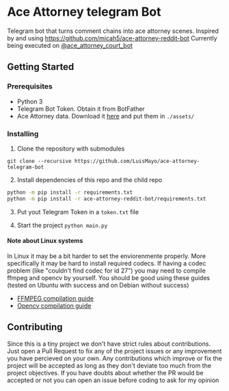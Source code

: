 # Ace Attorney telegram Bot
 Telegram bot that turns comment chains into ace attorney scenes. Inspired by and using https://github.com/micah5/ace-attorney-reddit-bot
 Currently being executed on [@ace_attorney_court_bot](https://t.me/ace_attorney_court_bot)
 
## Getting Started

### Prerequisites

 - Python 3
 - Telegram Bot Token. Obtain it from BotFather
 - Ace Attorney data. Download it [here](https://drive.google.com/drive/folders/16zqMXmAoUWlWNKhs6LRvrbHCE_1xt3Hi?usp=sharing) and put them in `./assets/`
 
 
### Installing

1. Clone the repository with submodules

```
git clone --recursive https://github.com/LuisMayo/ace-attorney-telegram-bot
```
2. Install dependencies of this repo and the child repo
``` bash
python -m pip install -r requirements.txt
python -m pip install -r ace-attorney-reddit-bot/requirements.txt
```

3. Put yout Telegram Token in a `token.txt` file

4. Start the project
`python main.py`

#### Note about Linux systems
In Linux it may be a bit harder to set the enviorenmente properly. More specifically it may be hard to install required codecs.
If having a codec problem (like "couldn't find codec for id 27") you may need to compile ffmpeg and opencv by yourself.
You should be good using these guides (tested on Ubuntu with success and on Debian without success)
  - [FFMPEG compilation guide](https://trac.ffmpeg.org/wiki/CompilationGuide/Ubuntu)
  - [Opencv compilation guide](https://docs.opencv.org/master/d2/de6/tutorial_py_setup_in_ubuntu.html)

## Contributing
Since this is a tiny project we don't have strict rules about contributions. Just open a Pull Request to fix any of the project issues or any improvement you have percieved on your own. Any contributions which improve or fix the project will be accepted as long as they don't deviate too much from the project objectives. If you have doubts about whether the PR would be accepted or not you can open an issue before coding to ask for my opinion
